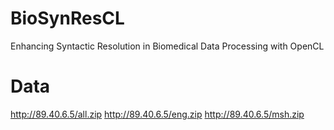 # BioSynResCL
Enhancing Syntactic Resolution in Biomedical Data Processing with OpenCL
# Data 
http://89.40.6.5/all.zip
http://89.40.6.5/eng.zip
http://89.40.6.5/msh.zip
